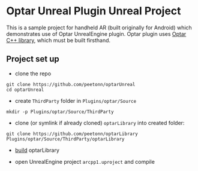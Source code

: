# Optar Unreal Plugin Unreal Project 

This is a sample project for handheld AR (built originally for Android) which demonstrates use of Optar UnrealEngine plugin.
Optar plugin uses [Optar C++ library](https://github.com/peetonn/optarLibrary), which must be built firsthand.

## Project set up

* clone the repo
```
git clone https://github.com/peetonn/optarUnreal
cd optarUnreal
```

* create `ThirdParty` folder in `Plugins/optar/Source`
```
mkdir -p Plugins/optar/Source/ThirdParty
```

* clone (or symlink if already cloned) `optarLibrary` into created folder:
```
git clone https://github.com/peetonn/optarLibrary Plugins/optar/Source/ThirdParty/optarLibrary
```

* [build](https://github.com/peetonn/optarLibrary/blob/master/README.md) optarLibrary

* open UnrealEngine project `arcpp1.uproject` and compile
